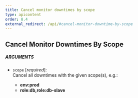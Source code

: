 ```yaml
---
title: Cancel monitor downtimes by scope
type: apicontent
order: 8.4
external_redirect: /api/#cancel-monitor-downtime-by-scope
---
```


## Cancel Monitor Downtimes By Scope
##### ARGUMENTS
* `scope` [*required*]:  
    Cancel all downtimes with the given scope(s), e.g.:

    *  **env:prod** 
    *  **role:db,role:db-slave**